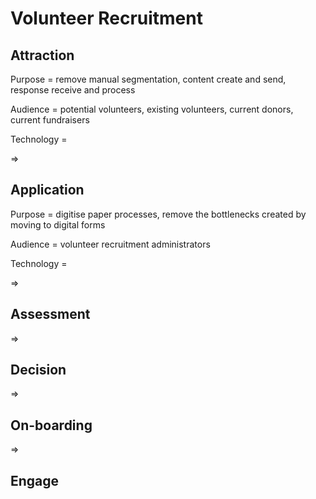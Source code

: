 # Volunteer Recruitment
## Attraction
Purpose = remove manual segmentation, content create and send, response receive and process

Audience = potential volunteers, existing volunteers, current donors, current fundraisers

Technology =

=>
## Application
Purpose = digitise paper processes, remove the bottlenecks created by moving to digital forms

Audience = volunteer recruitment administrators

Technology =

=>
## Assessment
=>
## Decision
=> 
## On-boarding
=>
## Engage
